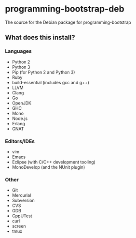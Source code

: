 # programming-bootstrap-deb
The source for the Debian package for programming-bootstrap

## What does this install?
### Languages
- Python 2
- Python 3
- Pip (for Python 2 and Python 3)
- Ruby
- build-essential (includes gcc and g++)
- LLVM
- Clang
- Go
- OpenJDK
- GHC
- Mono
- Node.js
- Erlang
- GNAT

### Editors/IDEs
- vim
- Emacs
- Eclipse (with C/C++ development tooling)
- MonoDevelop (and the NUnit plugin)

### Other
- Git
- Mercurial
- Subversion
- CVS
- GDB
- CppUTest
- curl
- screen
- tmux
